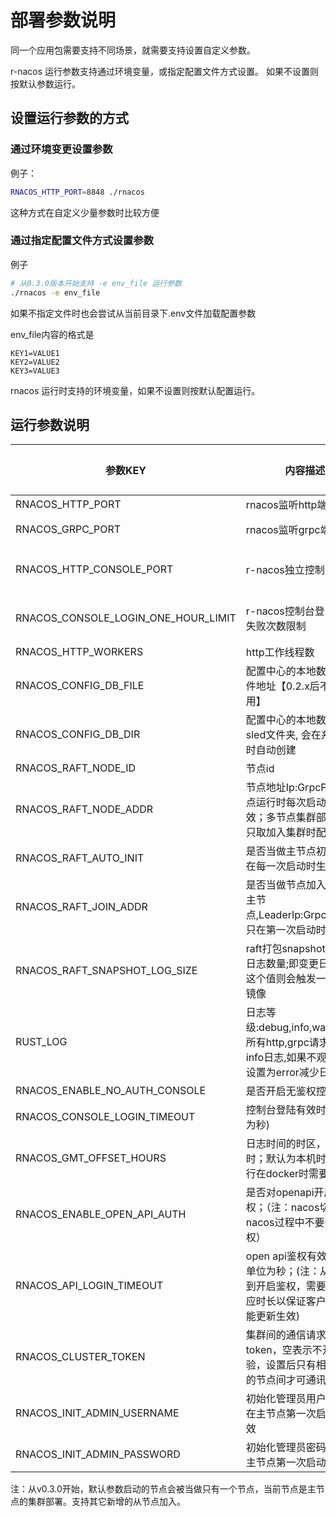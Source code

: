 # 部署参数说明

同一个应用包需要支持不同场景，就需要支持设置自定义参数。

r-nacos 运行参数支持通过环境变量，或指定配置文件方式设置。 如果不设置则按默认参数运行。



## 设置运行参数的方式

### 通过环境变更设置参数

例子：

```sh
RNACOS_HTTP_PORT=8848 ./rnacos
```

这种方式在自定义少量参数时比较方便


### 通过指定配置文件方式设置参数

例子

```sh
# 从0.3.0版本开始支持 -e env_file 运行参数
./rnacos -e env_file
```

如果不指定文件时也会尝试从当前目录下.env文件加载配置参数

env_file内容的格式是

```
KEY1=VALUE1
KEY2=VALUE2
KEY3=VALUE3
```

rnacos 运行时支持的环境变量，如果不设置则按默认配置运行。


## 运行参数说明

| 参数KEY|内容描述|默认值|示例|开始支持的版本|
|--|--|--|--|--|
|RNACOS_HTTP_PORT|rnacos监听http端口|8848|8848|0.1.x|
|RNACOS_GRPC_PORT|rnacos监听grpc端口|默认是 HTTP端口+1000|9848|0.1.x|
|RNACOS_HTTP_CONSOLE_PORT|r-nacos独立控制台端口|默认是 HTTP端口+2000;设置为0可不开启独立控制台|10848|0.4.x|
|RNACOS_CONSOLE_LOGIN_ONE_HOUR_LIMIT|r-nacos控制台登录1小时失败次数限制|默认是5,一个用户连续登陆失败5次，会被锁定1个小时|5|0.4.x|
|RNACOS_HTTP_WORKERS|http工作线程数|cpu核数|8|0.1.x|
|RNACOS_CONFIG_DB_FILE|配置中心的本地数据库文件地址【0.2.x后不在使用】|config.db|config.db|0.1.x|
|RNACOS_CONFIG_DB_DIR|配置中心的本地数据库sled文件夹, 会在系统运行时自动创建|nacos_db|nacos_db|0.2.x|
|RNACOS_RAFT_NODE_ID|节点id|1|1|0.3.0|
|RNACOS_RAFT_NODE_ADDR|节点地址Ip:GrpcPort,单节点运行时每次启动都会生效；多节点集群部署时，只取加入集群时配置的值|127.0.0.1:GrpcPort|127.0.0.1:9848|0.3.0|
|RNACOS_RAFT_AUTO_INIT|是否当做主节点初始化,(只在每一次启动时生效)|节点1时默认为true,节点非1时为false|true|0.3.0|
|RNACOS_RAFT_JOIN_ADDR|是否当做节点加入对应的主节点,LeaderIp:GrpcPort；只在第一次启动时生效|空|127.0.0.1:9848|0.3.0|
|RNACOS_RAFT_SNAPSHOT_LOG_SIZE|raft打包snapshot镜像的日志数量;即变更日志超过这个值则会触发一次打包镜像|默认值10000|10000|0.5.0|
|RUST_LOG|日志等级:debug,info,warn,error;所有http,grpc请求都会打info日志,如果不观注可以设置为error减少日志量|info|error|0.3.0|
|RNACOS_ENABLE_NO_AUTH_CONSOLE|是否开启无鉴权控制台|false|false|0.5.2|
|RNACOS_CONSOLE_LOGIN_TIMEOUT|控制台登陆有效时长(单位为秒)|一天,86400秒|86400|0.5.0|
|RNACOS_GMT_OFFSET_HOURS|日志时间的时区，单位小时；默认为本机时区，运行在docker时需要指定|local|8(东8区),-5(西5区)|0.5.7|
|RNACOS_ENABLE_OPEN_API_AUTH|是否对openapi开启鉴权；（注：nacos切换到r-nacos过程中不要开启鉴权）|false|true|0.5.8|
|RNACOS_API_LOGIN_TIMEOUT|open api鉴权有效时长，单位为秒；(注：从不鉴权到开启鉴权，需要间隔对应时长以保证客户端token能更新生效)|一小时,3600秒|3600|0.5.8|
|RNACOS_CLUSTER_TOKEN|集群间的通信请求校验token，空表示不开启校验，设置后只有相同token的节点间才可通讯|空字符串|1234567890abcdefg|0.5.8|
|RNACOS_INIT_ADMIN_USERNAME|初始化管理员用户名，只在主节点第一次启动时生效|admin|rnacos|0.5.11|
|RNACOS_INIT_ADMIN_PASSWORD|初始化管理员密码，只在主节点第一次启动时生效|admin|rnacos123456|0.5.11|




注：从v0.3.0开始，默认参数启动的节点会被当做只有一个节点，当前节点是主节点的集群部署。支持其它新增的从节点加入。


